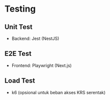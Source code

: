 # Testing

## Unit Test
- Backend: Jest (NestJS)

## E2E Test
- Frontend: Playwright (Next.js)

## Load Test
- k6 (opsional untuk beban akses KRS serentak)